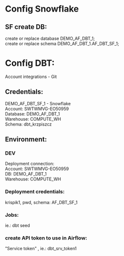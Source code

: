# Config Snowflake
## SF create DB:  
create or replace database DEMO_AF_DBT_1;  
create or replace schema DEMO_AF_DBT_1.AF_DBT_SF_1;  

# Config DBT:
Account integrations - Git  
## Credentials:
DEMO_AF_DBT_SF_1 - Snowflake  
Account: SWTWMVG-EO50959  
Database: DEMO_AF_DBT_1  
Warehouse: COMPUTE_WH  
Schema: dbt_krzpiszcz  
## Environment:
### DEV
Deployment connection:  
Account: SWTWMVG-EO50959  
DB: DEMO_AF_DBT_1  
Warehouse: COMPUTE_WH  
### Deployment credentials:
krispik1, pwd, schema: AF_DBT_SF_1  
### Jobs:
ie.: dbt seed  
### create API token to use in Airflow: 
"Service token" , ie.: dbt_srv_token1  
